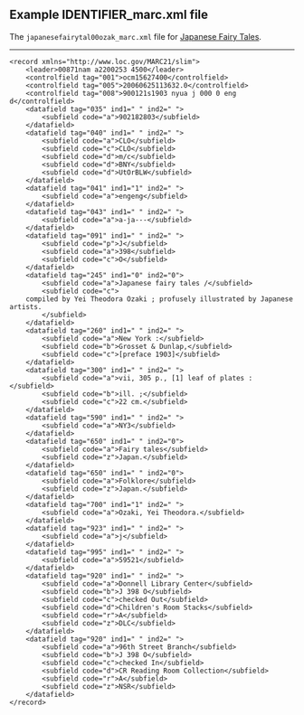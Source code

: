 ## Example IDENTIFIER_marc.xml file

The `japanesefairytal00ozak_marc.xml` file for [Japanese Fairy Tales](http://www.archive.org/details/japanesefairytal00ozak).

-----

    <record xmlns="http://www.loc.gov/MARC21/slim">
        <leader>00871nam a2200253 4500</leader>
        <controlfield tag="001">ocm15627400</controlfield>
        <controlfield tag="005">20060625113632.0</controlfield>
        <controlfield tag="008">900121s1903 nyua j 000 0 eng d</controlfield>
        <datafield tag="035" ind1=" " ind2=" ">
            <subfield code="a">902182803</subfield>
        </datafield>
        <datafield tag="040" ind1=" " ind2=" ">
            <subfield code="a">CLO</subfield>
            <subfield code="c">CLO</subfield>
            <subfield code="d">m/c</subfield>
            <subfield code="d">BNY</subfield>
            <subfield code="d">UtOrBLW</subfield>
        </datafield>
        <datafield tag="041" ind1="1" ind2=" ">
            <subfield code="a">engeng</subfield>
        </datafield>
        <datafield tag="043" ind1=" " ind2=" ">
            <subfield code="a">a-ja---</subfield>
        </datafield>
        <datafield tag="091" ind1=" " ind2=" ">
            <subfield code="p">J</subfield>
            <subfield code="a">398</subfield>
            <subfield code="c">O</subfield>
        </datafield>
        <datafield tag="245" ind1="0" ind2="0">
            <subfield code="a">Japanese fairy tales /</subfield>
            <subfield code="c">
        compiled by Yei Theodora Ozaki ; profusely illustrated by Japanese artists.
            </subfield>
        </datafield>
        <datafield tag="260" ind1=" " ind2=" ">
            <subfield code="a">New York :</subfield>
            <subfield code="b">Grosset & Dunlap,</subfield>
            <subfield code="c">[preface 1903]</subfield>
        </datafield>
        <datafield tag="300" ind1=" " ind2=" ">
            <subfield code="a">vii, 305 p., [1] leaf of plates :</subfield>
            <subfield code="b">ill. ;</subfield>
            <subfield code="c">22 cm.</subfield>
        </datafield>
        <datafield tag="590" ind1=" " ind2=" ">
            <subfield code="a">NY3</subfield>
        </datafield>
        <datafield tag="650" ind1=" " ind2="0">
            <subfield code="a">Fairy tales</subfield>
            <subfield code="z">Japan.</subfield>
        </datafield>
        <datafield tag="650" ind1=" " ind2="0">
            <subfield code="a">Folklore</subfield>
            <subfield code="z">Japan.</subfield>
        </datafield>
        <datafield tag="700" ind1="1" ind2=" ">
            <subfield code="a">Ozaki, Yei Theodora.</subfield>
        </datafield>
        <datafield tag="923" ind1=" " ind2=" ">
            <subfield code="a">j</subfield>
        </datafield>
        <datafield tag="995" ind1=" " ind2=" ">
            <subfield code="a">59521</subfield>
        </datafield>
        <datafield tag="920" ind1=" " ind2=" ">
            <subfield code="a">Donnell Library Center</subfield>
            <subfield code="b">J 398 O</subfield>
            <subfield code="c">checked Out</subfield>
            <subfield code="d">Children's Room Stacks</subfield>
            <subfield code="r">A</subfield>
            <subfield code="z">DLC</subfield>
        </datafield>
        <datafield tag="920" ind1=" " ind2=" ">
            <subfield code="a">96th Street Branch</subfield>
            <subfield code="b">J 398 O</subfield>
            <subfield code="c">checked In</subfield>
            <subfield code="d">CR Reading Room Collection</subfield>
            <subfield code="r">A</subfield>
            <subfield code="z">NSR</subfield>
        </datafield>
    </record>
